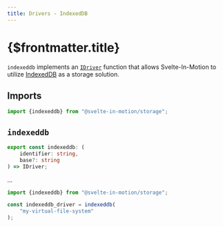 ```yaml
---
title: Drivers - IndexedDB
---
```


# {$frontmatter.title}

`indexeddb` implements an [`IDriver`](./%5B...2%5Ddrivers-idriver.md) function that allows Svelte-In-Motion to utilize [IndexedDB](https://developer.mozilla.org/en-US/docs/Web/API/IndexedDB_API) as a storage solution.

## Imports

```typescript
import {indexeddb} from "@svelte-in-motion/storage";
```

## `indexeddb`

```typescript
export const indexeddb: (
    identifier: string,
    base?: string
) => IDriver;
```

...

```typescript
import {indexeddb} from "@svelte-in-motion/storage";

const indexeddb_driver = indexeddb(
    "my-virtual-file-system"
);
```
